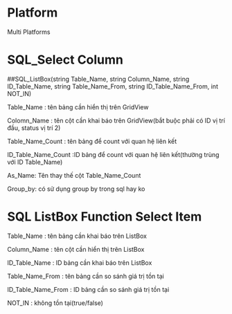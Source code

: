 # Platform
Multi Platforms

SQL_Select Column
=======
##SQL_ListBox(string Table_Name, string Column_Name, string ID_Table_Name, string Table_Name_From, string ID_Table_Name_From, int NOT_IN)

Table_Name : tên bảng cần hiển thị trên GridView

Colomn_Name : tên cột cần khai báo trên GridView(bắt buộc phải có ID vị trí đầu, status vị trí 2)

Table_Name_Count : tên bảng để count với quan hệ liên kết

ID_Table_Name_Count :ID bảng để count với quan hệ liên kết(thường trùng với ID Table_Name)

As_Name: Tên thay thế cột Table_Name_Count 

Group_by: có sử dụng group by trong sql hay ko

SQL ListBox Function Select Item
=======
Table_Name : tên bảng cần khai báo trên ListBox

Column_Name : tên cột cần hiển thị trên ListBox

ID_Table_Name : ID bảng cần khai báo trên ListBox

Table_Name_From : tên bảng cần so sánh giá trị tồn tại

ID_Table_Name_From : ID bảng cần so sánh giá trị tồn tại

NOT_IN : không tồn tại(true/false)
